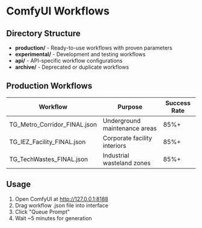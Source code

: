 # ComfyUI Workflows

## Directory Structure

- **production/** - Ready-to-use workflows with proven parameters
- **experimental/** - Development and testing workflows
- **api/** - API-specific workflow configurations
- **archive/** - Deprecated or duplicate workflows

## Production Workflows

| Workflow | Purpose | Success Rate |
|----------|---------|--------------|
| TG_Metro_Corridor_FINAL.json | Underground maintenance areas | 85%+ |
| TG_IEZ_Facility_FINAL.json | Corporate facility interiors | 85%+ |
| TG_TechWastes_FINAL.json | Industrial wasteland zones | 85%+ |

## Usage

1. Open ComfyUI at http://127.0.0.1:8188
2. Drag workflow .json file into interface
3. Click "Queue Prompt"
4. Wait ~5 minutes for generation
